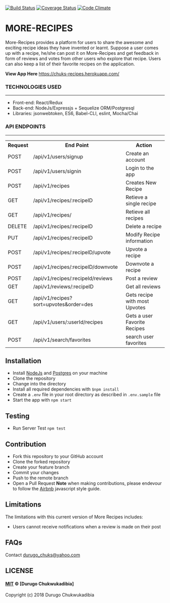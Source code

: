 [![Build Status](https://travis-ci.org/daddychukz/More-Recipes.svg?branch=develop)](https://travis-ci.org/daddychukz/More-Recipes) [![Coverage Status](https://coveralls.io/repos/github/daddychukz/More-Recipes/badge.svg?branch=chore%2F154912425%2Fimprove-readme)](https://coveralls.io/github/daddychukz/More-Recipes?branch=chore%2F154912425%2Fimprove-readme)
[![Code Climate](https://codeclimate.com/github/daddychukz/More-Recipes.png)](https://codeclimate.com/github/daddychukz/More-Recipes)

# MORE-RECIPES
More-Recipes provides a platform for users to share the awesome and exciting  recipe ideas they
have invented or learnt.  Suppose a user comes up with a recipe,  he/she can post it on
More-Recipes and  get feedback in form of reviews and votes from other users who explore that
recipe. Users can also keep a list of their favorite recipes on the application.

<b>View App Here</b> https://chuks-recipes.herokuapp.com/

<h3>TECHNOLOGIES USED</h3>
<hr>
<ul>
  <li>Front-end: React/Redux</li>
  <li>Back-end: NodeJs/Expressjs + Sequelize ORM/Postgresql</li>
  <li>Libraries: jsonwebtoken, ES6, Babel-CLI, eslint, Mocha/Chai</li>
</ul>

<h3>API ENDPOINTS</h3>
<hr>
<table>
  <tr>
      <th>Request</th>
      <th>End Point</th>
      <th>Action</th>
  </tr>
  <tr>
      <td>POST</td>
      <td>/api/v1/users/signup</td>
      <td>Create an account</td>
  </tr>
  <tr>
      <td>POST</td>
      <td>/api/v1/users/signin</td>
      <td>Login to the app</td>
  </tr>
  <tr>
      <td>POST</td>
      <td>/api/v1/recipes</td>
      <td>Creates New Recipe</td>
  </tr>
  <tr>
      <td>GET</td>
      <td>/api/v1/recipes/:recipeID</td>
      <td>Retieve a single recipe</td>
  </tr>
    <tr>
      <td>GET</td>
      <td>/api/v1/recipes/</td>
      <td>Retieve all recipes</td>
  </tr>

  <tr>
      <td>DELETE</td>
      <td>/api/v1/recipes/:recipeID</td>
      <td>Delete a recipe</td>
  </tr>

  <tr>
      <td>PUT</td>
      <td>/api/v1/recipes/:recipeID<bookId></td>
      <td>Modify Recipe information</td>
  </tr>

  <tr>
      <td>POST</td>
      <td>/api/v1/recipes/:recipeID/upvote</td>
      <td>Upvote a recipe</td>
  </tr>
  <tr>
      <td>POST</td>
      <td>/api/v1/recipes/:recipeID/downvote</td>
      <td>Downvote a recipe</td>
  </tr>
  <tr>
      <td>POST</td>
      <td>/api/v1/recipes/:recipeId/reviews </td>
      <td>Post a review</td>
  </tr>
    <tr>
      <td>GET</td>
      <td>/api/v1/reviews/:recipeID </td>
      <td>Get all reviews</td>
  </tr>
  <tr>
      <td>GET</td>
      <td>/api/v1/recipes?sort=upvotes&order=des </td>
      <td>Gets recipe with most Upvotes</td>
  </tr>
  <tr>
      <td>GET</td>
      <td>/api/v1/users/:userId/recipes</td>
      <td>Gets a user Favorite Recipes</td>
  </tr>
  <tr>
      <td>POST</td>
      <td>/api/v1/search/favorites</td>
      <td>search user favorites</td>
  </tr>
</table>

## Installation
  - Install [NodeJs](https://nodejs.org/en/) and [Postgres](https://www.postgresql.org/) on your machine
  - Clone the repository
  - Change into the directory
  - Install all required dependencies with `$npm install`
  - Create a `.env` file in your root directory as described in `.env.sample` file
  - Start the app with `npm start`

## Testing
  - Run Server Test `npm test`

## Contribution
- Fork this repository to your GitHub account
- Clone the forked repository
- Create your feature branch
- Commit your changes
- Push to the remote branch
- Open a Pull Request
**Note** when making contributions, please endevour to follow the [Airbnb](https://github.com/airbnb/javascript) javascript style guide.

## Limitations
The limitations with this current version of More Recipes includes:
* Users cannot receive notifications when a review is made on their post

## FAQs
Contact durugo_chuks@yahoo.com

## LICENSE
#### [MIT](./LICENSE) © [Durugo Chukwukadibia]

Copyright (c) 2018 Durugo Chukwukadibia
